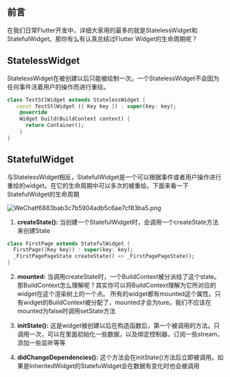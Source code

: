 ## 前言
在我们日常Flutter开发中，详细大家用的最多的就是StatelessWidget和StatefulWidget。那你有么有认真总结过Flutter Widget的生命周期呢？

## StatelessWidget
StatelessWidget在被创建以后只能被绘制一次。一个StatelessWidget不会因为任何事件活着用户的操作而进行重绘。
```dart
class TestStlWidget extends StatelessWidget {
   const TestStlWidget ({ Key key }) : super(key: key);
    @override
    Widget build(BuildContext context) {
      return Container();
    }
}

```

##  StatefulWidget
与StatelessWidget相反，StatefulWidget是一个可以根据事件或者用户操作进行重绘的widget。在它的生命周期中可以多次的被重绘。下面来看一下StatefulWidget的生命周期

![WeChatf6883bab3c7b5904adb5c6ae7cf83ba5.png](0)

1. **createState():** 当创建一个StatefulWidget时，会调用一个createState方法来创建State
```dart
class FirstPage extends StatefulWidget {
  FirstPage({Key key}) : super(key: key);
  _FirstPagePageState createState() => _FirstPagePageState();
}
```
2. **mounted:** 当调用createState时，一个BuildContext被分派给了这个state。那BuildContext怎么理解呢？其实你可以将BuildContext理解为它所对应的widget在这个渲染树上的一个点。
所有的widget都有mounted这个属性。只有widget的BuildContext被分配了，mounted才会为ture。我们不应该在mounted为false时调用setState方法

3. **initState():** 这是widget被创建以后在构造函数后，第一个被调用的方法。只调用一次，可以在里面初始化一些数据，以及绑定控制器，订阅一些stream，添加一些监听等等

4. **didChangeDependencies():** 这个方法会在initState()方法后立即被调用。如果是InheritedWidget的StatefuWidget会在数据有变化时也会被调用


